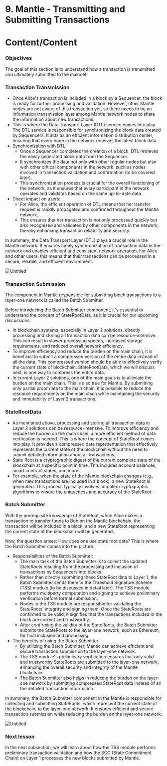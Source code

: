 # 9. Mantle - Transmitting and Submitting Transactions

# Content/Content

### Objectives

The goal of this section is to understand how a transaction is transmitted and ultimately submitted to the mainnet.

### **Transaction Transmission**

- Once Alice's transaction is included in a block by a Sequencer, the block is ready for further processing and validation. However, other Mantle nodes are not aware of this transaction yet, so there needs to be an information transmission layer among Mantle network nodes to share the information about new transactions.
- This is where the Data Transport Layer (DTL) service comes into play. The DTL service is responsible for synchronizing the block data created by Sequencers. It acts as an efficient information distribution center, ensuring that every node in the network receives the latest block data.
- Synchronization with DTL:
    - Once a Sequencer completes the creation of a block, DTL retrieves the newly generated block data from the Sequencer.
    - It synchronizes the data not only with other regular nodes but also with other critical components in the network, such as nodes involved in transaction validation and confirmation (to be covered later).
    - This synchronization process is crucial for the overall functioning of the network, as it ensures that every participant in the network operates and validates based on the same up-to-date data.
- Direct impact on users:
    - For Alice, the efficient operation of DTL means that her transfer request is rapidly propagated and confirmed throughout the Mantle network.
    - This ensures that her transaction is not only processed quickly but also recognized and validated by other components in the network, thereby enhancing transaction reliability and security.

In summary, the Data Transport Layer (DTL) plays a crucial role in the Mantle network. It ensures timely synchronization of transaction data in the network and enables efficient and consistent network operation. For Alice and other users, this means that their transactions can be processed in a secure, reliable, and efficient environment.

![Untitled](./img/9-1.png)

### **Transaction Submission**

The component in Mantle responsible for submitting block transactions to a layer-one network is called the Batch Submitter.

Before introducing the Batch Submitter component, it's essential to understand the concept of StateRootData, as it is crucial for our upcoming discussions.

- In blockchain systems, especially in Layer 2 solutions, directly processing and storing all transaction data can be resource-intensive. This can result in slower processing speeds, increased storage requirements, and reduced overall network efficiency.
- To improve efficiency and reduce the burden on the main chain, it is beneficial to submit a compressed version of the entire data instead of all the data. This compressed version should be able to effectively verify the current state of blockchain. StateRootData, which we will discuss next, is one way to compress the entire data.
- In current Layer 2 solutions, one of the main goals is to alleviate the burden on the main chain. This is also true for Mantle. By submitting only partial proof data to the main chain, it is possible to reduce the resource requirements on the main chain while maintaining the security and immutability of Layer 2 transactions.

### **StateRootData**

- As mentioned above, processing and storing all transaction data in Layer 2 solutions can be resource-intensive. To improve efficiency and reduce the burden on the main chain, a more efficient method of data verification is needed. This is where the concept of StateRoot comes into play. It provides a compressed data representation that effectively represents the current state of the blockchain without the need to submit detailed information about all transactions.
- State Root is a cryptographic digest of the current complete state of the blockchain at a specific point in time. This includes account balances, smart contract states, and more.
- For example, when the state of the Mantle blockchain changes (e.g., when new transactions are included in a block), a new StateRoot is generated. This process typically involves complex cryptographic algorithms to ensure the uniqueness and accuracy of the StateRoot.

### **Batch Submitter**

With the prerequisite knowledge of StateRoot, when Alice makes a transaction to transfer funds to Bob on the Mantle blockchain, the transaction will be included in a block, and a new StateRoot representing the current state of the blockchain will be generated.

Now, the question arises: How does one use state root data? This is where the Batch Submitter comes into the picture.

- Responsibilities of the Batch Submitter:
    - The main task of the Batch Submitter is to collect the updated StateRoots resulting from the processing and inclusion of transactions by Sequencers into blocks.
    - Rather than directly submitting these StateRoot data to Layer 1, the Batch Submitter sends them to the Threshold Signature Scheme (TSS) module (to be discussed in detail later). The TSS module performs multiparty computation and signing to achieve preliminary verification before formal submission.
    - Nodes in the TSS module are responsible for validating the StateRoots' integrity and signing them. Once the StateRoots are confirmed to be valid, it signifies that the transactions included in the block are correct and trustworthy.
    - After confirming the validity of the StateRoots, the Batch Submitter submits the StateRoots to the layer-one network, such as Ethereum, for final inclusion and processing.
- The benefits of using the Batch Submitter:
    - By utilizing the Batch Submitter, Mantle can achieve efficient and secure transaction submission to the layer-one network.
    - The TSS module's preliminary verification ensures that only valid and trustworthy StateRoots are submitted to the layer-one network, enhancing the overall security and integrity of the Mantle blockchain.
    - The Batch Submitter also helps in reducing the burden on the layer-one network by submitting compressed StateRoot data instead of all the detailed transaction information.

In summary, the Batch Submitter component in the Mantle is responsible for collecting and submitting StateRoots, which represent the current state of the blockchain, to the layer-one network. It ensures efficient and secure transaction submission while reducing the burden on the layer-one network.

![Untitled](./img/9-2.png)

### Next lesson

In the next subsection, we will learn about how the TSS module performs preliminary transaction validation and how the SCC (State Commitment Chain) on Layer 1 processes the new blocks submitted by Mantle.

